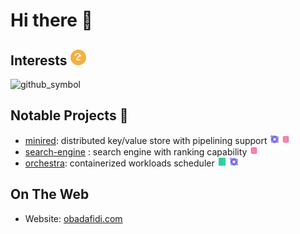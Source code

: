 # Hi there 👋

## Interests <img src="https://raw.githubusercontent.com/tdadadavid/tdadadavid/main/hi.svg" width="25" height="25">

<img width="990" alt="github_symbol" src="https://github.com/user-attachments/assets/71b4ac9b-5c64-44a3-b5b3-d107cf0bbe51" />

## Notable Projects 🚀

* [minired](https://github.com/tdadadavid/minired): distributed key/value store with pipelining support <img src="https://raw.githubusercontent.com/tdadadavid/tdadadavid/main/distributedsystems.svg" width="15" height="15" alt="Distributed Systems"> <img src="https://raw.githubusercontent.com/tdadadavid/tdadadavid/main/databases.svg" width="15" height="15" alt="Databases">
* [search-engine](https://github.com/tdadadavid/search-engine) : search engine with ranking capability   <img src="https://raw.githubusercontent.com/tdadadavid/tdadadavid/main/databases.svg" width="15" height="15" alt="Databases">
* [orchestra](https://github.com/tdadadavid/orchestra): containerized workloads scheduler <img src="https://raw.githubusercontent.com/tdadadavid/tdadadavid/main/infrastructure.svg" width="15" height="15" alt="Infrastructure"> <img src="https://raw.githubusercontent.com/tdadadavid/tdadadavid/main/distributedsystems.svg" width="15" height="15" alt="Distributed Systems">


## On The Web

* Website: [obadafidi.com](https://www.obadafidi.com)
